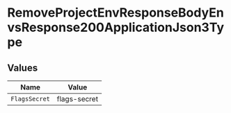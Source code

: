 # RemoveProjectEnvResponseBodyEnvsResponse200ApplicationJson3Type


## Values

| Name          | Value         |
| ------------- | ------------- |
| `FlagsSecret` | flags-secret  |